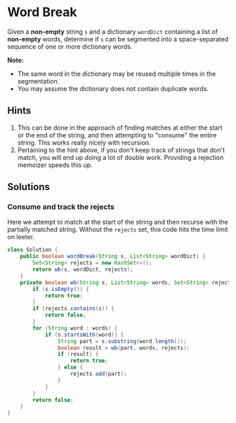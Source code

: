 # Word Break

Given a **non-empty** string `s` and a dictionary `wordDict` containing a list
of **non-empty** words, determine if `s` can be segmented into a
space-separated sequence of one or more dictionary words.

**Note:**

* The same word in the dictionary may be reused multiple times in the
  segmentation.
* You may assume the dictionary does not contain duplicate words.

## Hints

1. This can be done in the approach of finding matches at either the start or
   the end of the string, and then attempting to "consume" the entire string.
   This works really nicely with recursion.
1. Pertaining to the hint above, if you don't keep track of strings that don't
   match, you will end up doing a lot of double work. Providing a rejection
   memoizer speeds this up.

## Solutions

### Consume and track the rejects

Here we attempt to match at the start of the string and then recurse
with the partially matched string. Without the `rejects` set, this code
hits the time limit on leeter.

```java
class Solution {
    public boolean wordBreak(String s, List<String> wordDict) {
        Set<String> rejects = new HashSet<>();
        return wb(s, wordDict, rejects);
    }
    private boolean wb(String s, List<String> words, Set<String> rejects) {
        if (s.isEmpty()) {
            return true;
        }
        if (rejects.contains(s)) {
            return false;
        }
        for (String word : words) {
            if (s.startsWith(word)) {
                String part = s.substring(word.length());
                boolean result = wb(part, words, rejects);
                if (result) {
                    return true;
                } else {
                    rejects.add(part);
                }
            }
        }
        return false;
    }
}
```
